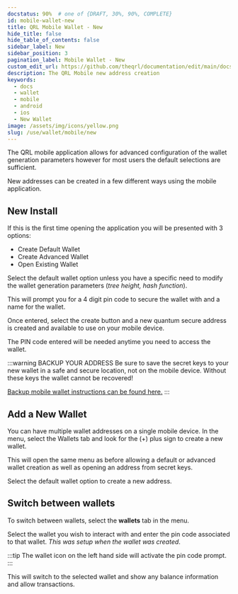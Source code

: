 ```yaml
---
docstatus: 90%  # one of {DRAFT, 30%, 90%, COMPLETE}
id: mobile-wallet-new
title: QRL Mobile Wallet - New
hide_title: false
hide_table_of_contents: false
sidebar_label: New
sidebar_position: 3
pagination_label: Mobile Wallet - New
custom_edit_url: https://github.com/theqrl/documentation/edit/main/docs/
description: The QRL Mobile new address creation
keywords:
  - docs
  - wallet
  - mobile
  - android
  - ios
  - New Wallet
image: /assets/img/icons/yellow.png
slug: /use/wallet/mobile/new
---
```


The QRL mobile application allows for advanced configuration of the wallet generation parameters however for most users the default selections are sufficient. 


New addresses can be created in a few different ways using the mobile application. 


## New Install

If this is the first time opening the application you will be presented with 3 options:

- Create Default Wallet
- Create Advanced Wallet
- Open Existing Wallet

Select the default wallet option unless you have a specific need to modify the wallet generation parameters (*tree height, hash function*).

This will prompt you for a 4 digit pin code to secure the wallet with and a name for the wallet.

Once entered, select the create button and a new quantum secure address is created and available to use on your mobile device.

The PIN code entered will be needed anytime you need to access the wallet.

:::warning BACKUP YOUR ADDRESS
Be sure to save the secret keys to your new wallet in a safe and secure location, not on the mobile device. Without these keys the wallet cannot be recovered!

[Backup mobile wallet instructions can be found here.](/use/wallet/mobile/backup)
:::


## Add a New Wallet

You can have multiple wallet addresses on a single mobile device. In the menu, select the Wallets tab and look for the (+) plus sign to create a new wallet.

This will open the same menu as before allowing a default or advanced wallet creation as well as opening an address from secret keys.

Select the default wallet option to create a new address.

## Switch between wallets

To switch between wallets, select the **wallets** tab in the menu.

Select the wallet you wish to interact with and enter the pin code associated to that wallet. *This was setup when the wallet was created*. 

:::tip
The wallet icon on the left hand side will activate the pin code prompt.
:::

This will switch to the selected wallet and show any balance information and allow transactions.
